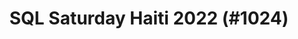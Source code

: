 ---
layout: event
title: "SQL Saturday Haiti 2022 (#1024)"
subtitle: ""
tags: ["French", "Haiti", "virtual", "2022", "Carribean"]
thumb: /assets/img/logos/Just_icon_Color_small.png
comments: false
data: SQLSat1024
---